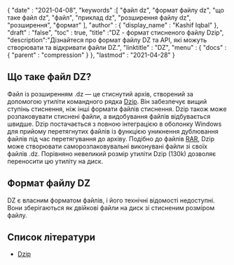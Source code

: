 {
  "date" : "2021-04-08",
  "keywords" :[ "файл dz", "формат файлу dz", "що таке файл dz", "файл", "приклад dz", "розширення файлу dz", "розширення", "формат" ],
  "author" : {
    "display_name" : "Kashif Iqbal"
},
  "draft" : "false",
  "toc" : true,
  "title" :"DZ - формат стисненого файлу Dzip",
  "description":"Дізнайтеся про формат файлу DZ та API, які можуть створювати та відкривати файли DZ.",
  "linktitle" : "DZ",
  "menu" : {
    "docs" : {
      "parent" : "compression"
}
},
  "lastmod" : "2021-04-28"
}

## Що таке файл DZ?

Файл із розширенням .dz — це стиснутий архів, створений за допомогою утиліти командного рядка [Dzip](https://speeddemosarchive.com/dzip/). Він забезпечує вищий ступінь стиснення, ніж інші формати файлів стиснення. Dzip також може розпаковувати стиснені файли, а видобування файлів відбувається швидше. Dzip постачається з повною інтеграцією в оболонку Windows для прийому перетягнутих файлів із функцією уникнення дублювання файлів під час перетягування до архіву. Подібно до файлів [RAR](/uk/compression/rar/), Dzip може створювати саморозпаковувальні виконувані файли зі своїх файлів .dz. Порівняно невеликий розмір утиліти Dzip (130k) дозволяє переносити цю утиліту на диск.

## Формат файлу DZ

DZ є власним форматом файлів, і його технічні відомості недоступні. Вони зберігаються як двійкові файли на диск зі стисненим розміром файлу.

## Список літератури

* [Dzip](https://speeddemosarchive.com/dzip/)

